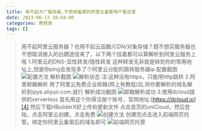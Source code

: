```yaml
---
title: 用不起大厂服务器,不想掉备案的阿里云备案用户看这里
date: 2023-06-13 10:04:00
categories: 教程类
tags: []
---
```

>用不起阿里云服务器？也用不起云函数/CDN/对象存储？既不想买服务器也不想取消接入的白嫖途径来了，以下两个挂着都可以算解析到阿里云服务上哦
1.阿里云的DNS-显性转发/隐性转发
这种转发无非就是转到你的常用地址上,但是你ping会发现多了个阿里云分配的跳转服务器ip
配置截图
![配置方法][1]
解析截图
![解析状态][2]
注:这种没有https，只能用http跳转
2.阿里邮箱解析
用了阿里云免费企业邮箱(网上有教程)后,将你要解析的域名解析到qiye.aliyun.com.就行
解析成功截图
![邮箱解析成功][3]
3.使用dcloud提供的serverless
首先用这个你得注册个账号，官网地址:[https://dcloud.io][4]
然后下载HBuilderX好上传和更新文件
点击首页的uniCloud，然后登陆，点击阿里云创建，点击免费
![创建方法][5]
创建完点击进入前端网页托管，绑定你阿里云备案后的域名即可
![前端网页托管][6]


  [1]: https://images.nuoyis.net/blog/typecho/uploads/2023/06/1996828335.webp?_upt=fdec800c1686644150
  [2]: https://images.nuoyis.net/blog/typecho/uploads/2023/06/2607091527.webp?_upt=db9b97e11686742035
  [3]: https://images.nuoyis.net/blog/typecho/uploads/2023/06/306597471.webp?_upt=2b1977291686742168
  [4]: https://dcloud.io
  [5]: https://images.nuoyis.net/blog/typecho/uploads/2023/06/2094740479.webp?_upt=510aa5141686650348
  [6]: https://images.nuoyis.net/blog/typecho/uploads/2023/06/3763063401.webp?_upt=9d16a0a81686650677
